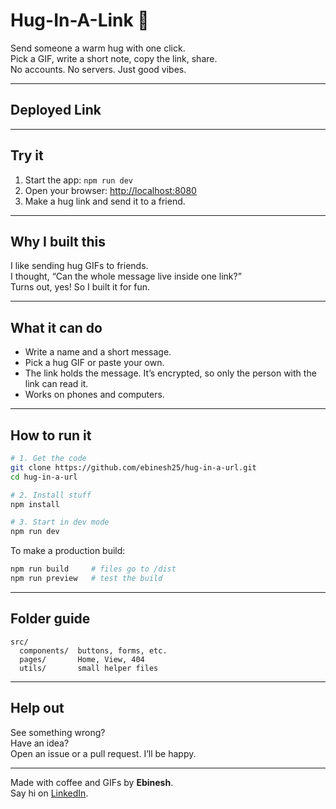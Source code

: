# Hug-In-A-Link 🤗

Send someone a warm hug with one click.  
Pick a GIF, write a short note, copy the link, share.  
No accounts. No servers. Just good vibes.

---
## Deployed Link


---

## Try it

1. Start the app: `npm run dev`  
2. Open your browser: <http://localhost:8080>  
3. Make a hug link and send it to a friend.

---

## Why I built this

I like sending hug GIFs to friends.  
I thought, “Can the whole message live inside one link?”  
Turns out, yes! So I built it for fun.

---

## What it can do

- Write a name and a short message.  
- Pick a hug GIF or paste your own.  
- The link holds the message. It’s encrypted, so only the person with the link can read it.  
- Works on phones and computers.

---

## How to run it

```bash
# 1. Get the code
git clone https://github.com/ebinesh25/hug-in-a-url.git
cd hug-in-a-url

# 2. Install stuff
npm install

# 3. Start in dev mode
npm run dev
```

To make a production build:

```bash
npm run build     # files go to /dist
npm run preview   # test the build
```

---

## Folder guide

```
src/
  components/  buttons, forms, etc.
  pages/       Home, View, 404
  utils/       small helper files
```

---

## Help out

See something wrong?  
Have an idea?  
Open an issue or a pull request. I’ll be happy.

---

Made with coffee and GIFs by **Ebinesh**.  
Say hi on [LinkedIn](https://www.linkedin.com/in/ebinesh/).